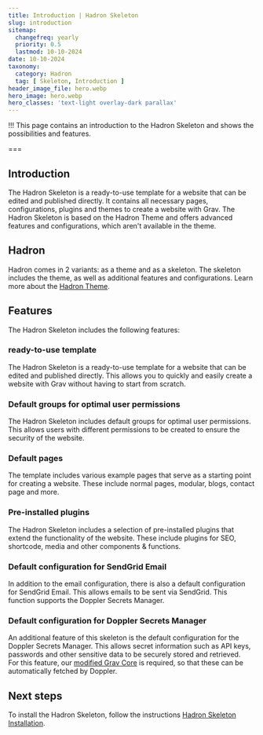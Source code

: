 ```yaml
---
title: Introduction | Hadron Skeleton
slug: introduction
sitemap:
  changefreq: yearly
  priority: 0.5
  lastmod: 10-10-2024
date: 10-10-2024
taxonomy:
  category: Hadron
  tag: [ Skeleton, Introduction ]
header_image_file: hero.webp
hero_image: hero.webp
hero_classes: 'text-light overlay-dark parallax'
---
```


!!! This page contains an introduction to the Hadron Skeleton and shows the possibilities and features.

===

## Introduction
The Hadron Skeleton is a ready-to-use template for a website that can be edited and published directly. It contains all necessary pages, configurations, plugins and themes to create a website with Grav. The Hadron Skeleton is based on the Hadron Theme and offers advanced features and configurations, which aren't available in the theme.

## Hadron
Hadron comes in 2 variants: as a theme and as a skeleton. The skeleton includes the theme, as well as additional features and configurations. Learn more about the [Hadron Theme](/hadron/theme/introduction).

## Features
The Hadron Skeleton includes the following features:

### ready-to-use template
The Hadron Skeleton is a ready-to-use template for a website that can be edited and published directly. This allows you to quickly and easily create a website with Grav without having to start from scratch.

### Default groups for optimal user permissions
The Hadron Skeleton includes default groups for optimal user permissions. This allows users with different permissions to be created to ensure the security of the website.

### Default pages
The template includes various example pages that serve as a starting point for creating a website. These include normal pages, modular, blogs, contact page and more.

### Pre-installed plugins
The Hadron Skeleton includes a selection of pre-installed plugins that extend the functionality of the website. These include plugins for SEO, shortcode, media and other components & functions.

### Default configuration for SendGrid Email
In addition to the email configuration, there is also a default configuration for SendGrid Email. This allows emails to be sent via SendGrid. This function supports the Doppler Secrets Manager.

### Default configuration for Doppler Secrets Manager
An additional feature of this skeleton is the default configuration for the Doppler Secrets Manager. This allows secret information such as API keys, passwords and other sensitive data to be securely stored and retrieved.  
For this feature, our [modified Grav Core](https://github.com/Crabston/grav) is required, so that these can be automatically fetched by Doppler.

## Next steps
To install the Hadron Skeleton, follow the instructions [Hadron Skeleton Installation](/hadron/skeleton/installation).

